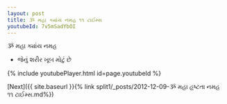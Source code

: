 ```yaml
---
layout: post
title: ૐ મહા ક્યાંય નમહ ૧૧ ટાઈમ્સ
youtubeId: 7v5mSadYbOI
---
```

 
 
 ૐ મહા ક્યાંય નમહ  
 
 -  જેનું શરીર ખૂબ મોટું છે 
 
  
 
  
 
 
 
 
 
 


{% include youtubePlayer.html id=page.youtubeId %}
 
[Next]({{ site.baseurl }}{% link  split1/_posts/2012-12-09-ૐ મહા હૃષ્ટતા નમહ ૧૧ ટાઈમ્સ.md%})
 
